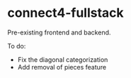 # connect4-fullstack

Pre-existing frontend and backend. 

To do: 
- Fix the diagonal categorization
- Add removal of pieces feature
